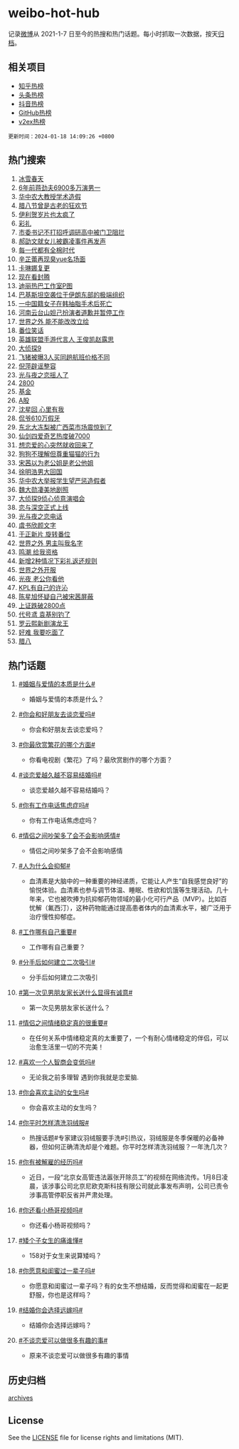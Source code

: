# weibo-hot-hub

记录[微博](https://www.weibo.com)从 2021-1-7 日至今的热搜和热门话题。每小时抓取一次数据，按天[归档](archives)。

## 相关项目

- [知乎热榜](https://github.com/lonnyzhang423/zhihu-hot-hub)
- [头条热榜](https://github.com/lonnyzhang423/toutiao-hot-hub)
- [抖音热榜](https://github.com/lonnyzhang423/douyin-hot-hub)
- [GitHub热榜](https://github.com/lonnyzhang423/github-hot-hub)
- [v2ex热榜](https://github.com/lonnyzhang423/v2ex-hot-hub)


`更新时间：2024-01-18 14:09:26 +0800`

## 热门搜索

1. [冰雪春天](https://m.weibo.cn/search?containerid=100103type%3D1%26t%3D10%26q%3D%23%E5%86%B0%E9%9B%AA%E6%98%A5%E5%A4%A9%23&stream_entry_id=51&isnewpage=1&extparam=seat%3D1%26stream_entry_id%3D51%26filter_type%3Drealtimehot%26cate%3D10103%26pos%3D0%26q%3D%2523%25E5%2586%25B0%25E9%259B%25AA%25E6%2598%25A5%25E5%25A4%25A9%2523%26dgr%3D0%26c_type%3D51%26display_time%3D1705558165%26pre_seqid%3D1705558165378026738123)
1. [6年前蒋劲夫6900多万演男一](https://m.weibo.cn/search?containerid=100103type%3D1%26t%3D10%26q%3D%236%E5%B9%B4%E5%89%8D%E8%92%8B%E5%8A%B2%E5%A4%AB6900%E5%A4%9A%E4%B8%87%E6%BC%94%E7%94%B7%E4%B8%80%23&stream_entry_id=31&isnewpage=1&extparam=seat%3D1%26stream_entry_id%3D31%26cate%3D5001%26pos%3D0%26filter_type%3Drealtimehot%26band_rank%3D1%26lcate%3D5001%26flag%3D1%26realpos%3D1%26q%3D%25236%25E5%25B9%25B4%25E5%2589%258D%25E8%2592%258B%25E5%258A%25B2%25E5%25A4%25AB6900%25E5%25A4%259A%25E4%25B8%2587%25E6%25BC%2594%25E7%2594%25B7%25E4%25B8%2580%2523%26c_type%3D31%26dgr%3D0%26display_time%3D1705558165%26pre_seqid%3D1705558165378026738123)
1. [华中农大教授学术造假](https://m.weibo.cn/search?containerid=100103type%3D1%26t%3D10%26q%3D%23%E5%8D%8E%E4%B8%AD%E5%86%9C%E5%A4%A7%E6%95%99%E6%8E%88%E5%AD%A6%E6%9C%AF%E9%80%A0%E5%81%87%23&stream_entry_id=31&isnewpage=1&extparam=seat%3D1%26stream_entry_id%3D31%26cate%3D5001%26pos%3D1%26filter_type%3Drealtimehot%26band_rank%3D2%26lcate%3D5001%26flag%3D16%26realpos%3D2%26q%3D%2523%25E5%258D%258E%25E4%25B8%25AD%25E5%2586%259C%25E5%25A4%25A7%25E6%2595%2599%25E6%258E%2588%25E5%25AD%25A6%25E6%259C%25AF%25E9%2580%25A0%25E5%2581%2587%2523%26c_type%3D31%26dgr%3D0%26display_time%3D1705558165%26pre_seqid%3D1705558165378026738123)
1. [腊八节曾是古老的狂欢节](https://m.weibo.cn/search?containerid=100103type%3D1%26t%3D10%26q%3D%23%E8%85%8A%E5%85%AB%E8%8A%82%E6%9B%BE%E6%98%AF%E5%8F%A4%E8%80%81%E7%9A%84%E7%8B%82%E6%AC%A2%E8%8A%82%23&stream_entry_id=31&isnewpage=1&extparam=seat%3D1%26stream_entry_id%3D31%26cate%3D5001%26pos%3D2%26filter_type%3Drealtimehot%26band_rank%3D3%26lcate%3D5001%26flag%3D1%26realpos%3D3%26q%3D%2523%25E8%2585%258A%25E5%2585%25AB%25E8%258A%2582%25E6%259B%25BE%25E6%2598%25AF%25E5%258F%25A4%25E8%2580%2581%25E7%259A%2584%25E7%258B%2582%25E6%25AC%25A2%25E8%258A%2582%2523%26c_type%3D31%26dgr%3D0%26display_time%3D1705558165%26pre_seqid%3D1705558165378026738123)
1. [伊利贺岁片也太疯了](https://m.weibo.cn/search?containerid=100103type%3D1%26t%3D10%26q%3D%23%E4%BC%8A%E5%88%A9%E8%B4%BA%E5%B2%81%E7%89%87%E4%B9%9F%E5%A4%AA%E7%96%AF%E4%BA%86%23&stream_entry_id=31&isnewpage=1&extparam=seat%3D1%26stream_entry_id%3D31%26cate%3D5001%26is_ad_pos%3D1%26band_rank%3D4%26lcate%3D5001%26topic_ad%3D1%26adid%3D219285%26pos%3D3%26q%3D%2523%25E4%25BC%258A%25E5%2588%25A9%25E8%25B4%25BA%25E5%25B2%2581%25E7%2589%2587%25E4%25B9%259F%25E5%25A4%25AA%25E7%2596%25AF%25E4%25BA%2586%2523%26filter_type%3Drealtimehot%26dgr%3D0%26c_type%3D31%26display_time%3D1705558165%26pre_seqid%3D1705558165378026738123)
1. [彩礼](https://m.weibo.cn/search?containerid=100103type%3D1%26t%3D10%26q%3D%E5%BD%A9%E7%A4%BC&stream_entry_id=31&isnewpage=1&extparam=seat%3D1%26stream_entry_id%3D31%26cate%3D5001%26pos%3D4%26filter_type%3Drealtimehot%26band_rank%3D4%26lcate%3D5001%26flag%3D1%26realpos%3D4%26q%3D%25E5%25BD%25A9%25E7%25A4%25BC%26c_type%3D31%26dgr%3D0%26display_time%3D1705558165%26pre_seqid%3D1705558165378026738123)
1. [市委书记不打招呼调研高中被门卫阻拦](https://m.weibo.cn/search?containerid=100103type%3D1%26t%3D10%26q%3D%23%E5%B8%82%E5%A7%94%E4%B9%A6%E8%AE%B0%E4%B8%8D%E6%89%93%E6%8B%9B%E5%91%BC%E8%B0%83%E7%A0%94%E9%AB%98%E4%B8%AD%E8%A2%AB%E9%97%A8%E5%8D%AB%E9%98%BB%E6%8B%A6%23&stream_entry_id=31&isnewpage=1&extparam=seat%3D1%26stream_entry_id%3D31%26cate%3D5001%26pos%3D5%26filter_type%3Drealtimehot%26band_rank%3D5%26lcate%3D5001%26flag%3D2%26realpos%3D5%26q%3D%2523%25E5%25B8%2582%25E5%25A7%2594%25E4%25B9%25A6%25E8%25AE%25B0%25E4%25B8%258D%25E6%2589%2593%25E6%258B%259B%25E5%2591%25BC%25E8%25B0%2583%25E7%25A0%2594%25E9%25AB%2598%25E4%25B8%25AD%25E8%25A2%25AB%25E9%2597%25A8%25E5%258D%25AB%25E9%2598%25BB%25E6%258B%25A6%2523%26c_type%3D31%26dgr%3D0%26display_time%3D1705558165%26pre_seqid%3D1705558165378026738123)
1. [郝劭文就女儿被霸凌事件再发声](https://m.weibo.cn/search?containerid=100103type%3D1%26t%3D10%26q%3D%23%E9%83%9D%E5%8A%AD%E6%96%87%E5%B0%B1%E5%A5%B3%E5%84%BF%E8%A2%AB%E9%9C%B8%E5%87%8C%E4%BA%8B%E4%BB%B6%E5%86%8D%E5%8F%91%E5%A3%B0%23&stream_entry_id=31&isnewpage=1&extparam=seat%3D1%26stream_entry_id%3D31%26cate%3D5001%26pos%3D6%26filter_type%3Drealtimehot%26band_rank%3D6%26lcate%3D5001%26flag%3D1%26realpos%3D6%26q%3D%2523%25E9%2583%259D%25E5%258A%25AD%25E6%2596%2587%25E5%25B0%25B1%25E5%25A5%25B3%25E5%2584%25BF%25E8%25A2%25AB%25E9%259C%25B8%25E5%2587%258C%25E4%25BA%258B%25E4%25BB%25B6%25E5%2586%258D%25E5%258F%2591%25E5%25A3%25B0%2523%26c_type%3D31%26dgr%3D0%26display_time%3D1705558165%26pre_seqid%3D1705558165378026738123)
1. [每一代都有全棉时代](https://m.weibo.cn/search?containerid=100103type%3D1%26t%3D10%26q%3D%23%E6%AF%8F%E4%B8%80%E4%BB%A3%E9%83%BD%E6%9C%89%E5%85%A8%E6%A3%89%E6%97%B6%E4%BB%A3%23&stream_entry_id=31&isnewpage=1&extparam=seat%3D1%26stream_entry_id%3D31%26cate%3D5001%26is_ad_pos%3D1%26band_rank%3D7%26lcate%3D5001%26topic_ad%3D1%26adid%3D219205%26pos%3D7%26q%3D%2523%25E6%25AF%258F%25E4%25B8%2580%25E4%25BB%25A3%25E9%2583%25BD%25E6%259C%2589%25E5%2585%25A8%25E6%25A3%2589%25E6%2597%25B6%25E4%25BB%25A3%2523%26filter_type%3Drealtimehot%26dgr%3D0%26c_type%3D31%26display_time%3D1705558165%26pre_seqid%3D1705558165378026738123)
1. [辛芷蕾再现臭yue名场面](https://m.weibo.cn/search?containerid=100103type%3D1%26t%3D10%26q%3D%E8%BE%9B%E8%8A%B7%E8%95%BE%E5%86%8D%E7%8E%B0%E8%87%ADyue%E5%90%8D%E5%9C%BA%E9%9D%A2&stream_entry_id=31&isnewpage=1&extparam=seat%3D1%26stream_entry_id%3D31%26cate%3D5001%26pos%3D8%26filter_type%3Drealtimehot%26band_rank%3D7%26lcate%3D5001%26flag%3D2%26realpos%3D7%26q%3D%25E8%25BE%259B%25E8%258A%25B7%25E8%2595%25BE%25E5%2586%258D%25E7%258E%25B0%25E8%2587%25ADyue%25E5%2590%258D%25E5%259C%25BA%25E9%259D%25A2%26c_type%3D31%26dgr%3D0%26display_time%3D1705558165%26pre_seqid%3D1705558165378026738123)
1. [卡琳娜复更](https://m.weibo.cn/search?containerid=100103type%3D1%26t%3D10%26q%3D%E5%8D%A1%E7%90%B3%E5%A8%9C%E5%A4%8D%E6%9B%B4&stream_entry_id=31&isnewpage=1&extparam=seat%3D1%26stream_entry_id%3D31%26cate%3D5001%26pos%3D9%26filter_type%3Drealtimehot%26band_rank%3D8%26lcate%3D5001%26flag%3D1%26realpos%3D8%26q%3D%25E5%258D%25A1%25E7%2590%25B3%25E5%25A8%259C%25E5%25A4%258D%25E6%259B%25B4%26c_type%3D31%26dgr%3D0%26display_time%3D1705558165%26pre_seqid%3D1705558165378026738123)
1. [现在看封腾](https://m.weibo.cn/search?containerid=100103type%3D1%26t%3D10%26q%3D%E7%8E%B0%E5%9C%A8%E7%9C%8B%E5%B0%81%E8%85%BE&stream_entry_id=31&isnewpage=1&extparam=seat%3D1%26stream_entry_id%3D31%26cate%3D5001%26pos%3D10%26filter_type%3Drealtimehot%26band_rank%3D9%26lcate%3D5001%26flag%3D2%26realpos%3D9%26q%3D%25E7%258E%25B0%25E5%259C%25A8%25E7%259C%258B%25E5%25B0%2581%25E8%2585%25BE%26c_type%3D31%26dgr%3D0%26display_time%3D1705558165%26pre_seqid%3D1705558165378026738123)
1. [迪丽热巴工作室P图](https://m.weibo.cn/search?containerid=100103type%3D1%26t%3D10%26q%3D%E8%BF%AA%E4%B8%BD%E7%83%AD%E5%B7%B4%E5%B7%A5%E4%BD%9C%E5%AE%A4P%E5%9B%BE&stream_entry_id=31&isnewpage=1&extparam=seat%3D1%26stream_entry_id%3D31%26cate%3D5001%26pos%3D11%26filter_type%3Drealtimehot%26band_rank%3D10%26lcate%3D5001%26flag%3D1%26realpos%3D10%26q%3D%25E8%25BF%25AA%25E4%25B8%25BD%25E7%2583%25AD%25E5%25B7%25B4%25E5%25B7%25A5%25E4%25BD%259C%25E5%25AE%25A4P%25E5%259B%25BE%26c_type%3D31%26dgr%3D0%26display_time%3D1705558165%26pre_seqid%3D1705558165378026738123)
1. [巴基斯坦空袭位于伊朗东部的极端组织](https://m.weibo.cn/search?containerid=100103type%3D1%26t%3D10%26q%3D%23%E5%B7%B4%E5%9F%BA%E6%96%AF%E5%9D%A6%E7%A9%BA%E8%A2%AD%E4%BD%8D%E4%BA%8E%E4%BC%8A%E6%9C%97%E4%B8%9C%E9%83%A8%E7%9A%84%E6%9E%81%E7%AB%AF%E7%BB%84%E7%BB%87%23&stream_entry_id=31&isnewpage=1&extparam=seat%3D1%26stream_entry_id%3D31%26cate%3D5001%26pos%3D12%26filter_type%3Drealtimehot%26band_rank%3D11%26lcate%3D5001%26flag%3D1%26realpos%3D11%26q%3D%2523%25E5%25B7%25B4%25E5%259F%25BA%25E6%2596%25AF%25E5%259D%25A6%25E7%25A9%25BA%25E8%25A2%25AD%25E4%25BD%258D%25E4%25BA%258E%25E4%25BC%258A%25E6%259C%2597%25E4%25B8%259C%25E9%2583%25A8%25E7%259A%2584%25E6%259E%2581%25E7%25AB%25AF%25E7%25BB%2584%25E7%25BB%2587%2523%26c_type%3D31%26dgr%3D0%26display_time%3D1705558165%26pre_seqid%3D1705558165378026738123)
1. [一中国籍女子在韩抽脂手术后死亡](https://m.weibo.cn/search?containerid=100103type%3D1%26t%3D10%26q%3D%23%E4%B8%80%E4%B8%AD%E5%9B%BD%E7%B1%8D%E5%A5%B3%E5%AD%90%E5%9C%A8%E9%9F%A9%E6%8A%BD%E8%84%82%E6%89%8B%E6%9C%AF%E5%90%8E%E6%AD%BB%E4%BA%A1%23&stream_entry_id=31&isnewpage=1&extparam=seat%3D1%26stream_entry_id%3D31%26cate%3D5001%26pos%3D13%26filter_type%3Drealtimehot%26band_rank%3D12%26lcate%3D5001%26flag%3D1%26realpos%3D12%26q%3D%2523%25E4%25B8%2580%25E4%25B8%25AD%25E5%259B%25BD%25E7%25B1%258D%25E5%25A5%25B3%25E5%25AD%2590%25E5%259C%25A8%25E9%259F%25A9%25E6%258A%25BD%25E8%2584%2582%25E6%2589%258B%25E6%259C%25AF%25E5%2590%258E%25E6%25AD%25BB%25E4%25BA%25A1%2523%26c_type%3D31%26dgr%3D0%26display_time%3D1705558165%26pre_seqid%3D1705558165378026738123)
1. [河南云台山妲己扮演者道歉并暂停工作](https://m.weibo.cn/search?containerid=100103type%3D1%26t%3D10%26q%3D%23%E6%B2%B3%E5%8D%97%E4%BA%91%E5%8F%B0%E5%B1%B1%E5%A6%B2%E5%B7%B1%E6%89%AE%E6%BC%94%E8%80%85%E9%81%93%E6%AD%89%E5%B9%B6%E6%9A%82%E5%81%9C%E5%B7%A5%E4%BD%9C%23&stream_entry_id=31&isnewpage=1&extparam=seat%3D1%26stream_entry_id%3D31%26cate%3D5001%26pos%3D14%26filter_type%3Drealtimehot%26band_rank%3D13%26lcate%3D5001%26flag%3D0%26realpos%3D13%26q%3D%2523%25E6%25B2%25B3%25E5%258D%2597%25E4%25BA%2591%25E5%258F%25B0%25E5%25B1%25B1%25E5%25A6%25B2%25E5%25B7%25B1%25E6%2589%25AE%25E6%25BC%2594%25E8%2580%2585%25E9%2581%2593%25E6%25AD%2589%25E5%25B9%25B6%25E6%259A%2582%25E5%2581%259C%25E5%25B7%25A5%25E4%25BD%259C%2523%26c_type%3D31%26dgr%3D0%26display_time%3D1705558165%26pre_seqid%3D1705558165378026738123)
1. [世界之外 能不能改改立绘](https://m.weibo.cn/search?containerid=100103type%3D1%26t%3D10%26q%3D%E4%B8%96%E7%95%8C%E4%B9%8B%E5%A4%96+%E8%83%BD%E4%B8%8D%E8%83%BD%E6%94%B9%E6%94%B9%E7%AB%8B%E7%BB%98&stream_entry_id=31&isnewpage=1&extparam=seat%3D1%26stream_entry_id%3D31%26cate%3D5001%26pos%3D15%26filter_type%3Drealtimehot%26band_rank%3D14%26lcate%3D5001%26flag%3D1%26realpos%3D14%26q%3D%25E4%25B8%2596%25E7%2595%258C%25E4%25B9%258B%25E5%25A4%2596%2520%25E8%2583%25BD%25E4%25B8%258D%25E8%2583%25BD%25E6%2594%25B9%25E6%2594%25B9%25E7%25AB%258B%25E7%25BB%2598%26c_type%3D31%26dgr%3D0%26display_time%3D1705558165%26pre_seqid%3D1705558165378026738123)
1. [番位笑话](https://m.weibo.cn/search?containerid=100103type%3D1%26t%3D10%26q%3D%E7%95%AA%E4%BD%8D%E7%AC%91%E8%AF%9D&stream_entry_id=31&isnewpage=1&extparam=seat%3D1%26stream_entry_id%3D31%26cate%3D5001%26pos%3D16%26filter_type%3Drealtimehot%26band_rank%3D15%26lcate%3D5001%26flag%3D0%26realpos%3D15%26q%3D%25E7%2595%25AA%25E4%25BD%258D%25E7%25AC%2591%25E8%25AF%259D%26c_type%3D31%26dgr%3D0%26display_time%3D1705558165%26pre_seqid%3D1705558165378026738123)
1. [英雄联盟手游代言人 王俊凯赵露思](https://m.weibo.cn/search?containerid=100103type%3D1%26t%3D10%26q%3D%E8%8B%B1%E9%9B%84%E8%81%94%E7%9B%9F%E6%89%8B%E6%B8%B8%E4%BB%A3%E8%A8%80%E4%BA%BA+%E7%8E%8B%E4%BF%8A%E5%87%AF%E8%B5%B5%E9%9C%B2%E6%80%9D&stream_entry_id=31&isnewpage=1&extparam=seat%3D1%26stream_entry_id%3D31%26cate%3D5001%26pos%3D17%26filter_type%3Drealtimehot%26band_rank%3D16%26lcate%3D5001%26flag%3D0%26realpos%3D16%26q%3D%25E8%258B%25B1%25E9%259B%2584%25E8%2581%2594%25E7%259B%259F%25E6%2589%258B%25E6%25B8%25B8%25E4%25BB%25A3%25E8%25A8%2580%25E4%25BA%25BA%2520%25E7%258E%258B%25E4%25BF%258A%25E5%2587%25AF%25E8%25B5%25B5%25E9%259C%25B2%25E6%2580%259D%26c_type%3D31%26dgr%3D0%26display_time%3D1705558165%26pre_seqid%3D1705558165378026738123)
1. [大侦探9](https://m.weibo.cn/search?containerid=100103type%3D1%26t%3D10%26q%3D%E5%A4%A7%E4%BE%A6%E6%8E%A29&stream_entry_id=31&isnewpage=1&extparam=seat%3D1%26stream_entry_id%3D31%26cate%3D5001%26pos%3D18%26filter_type%3Drealtimehot%26band_rank%3D17%26lcate%3D5001%26flag%3D1%26realpos%3D17%26q%3D%25E5%25A4%25A7%25E4%25BE%25A6%25E6%258E%25A29%26c_type%3D31%26dgr%3D0%26display_time%3D1705558165%26pre_seqid%3D1705558165378026738123)
1. [飞猪被曝3人买同趟航班价格不同](https://m.weibo.cn/search?containerid=100103type%3D1%26t%3D10%26q%3D%23%E9%A3%9E%E7%8C%AA%E8%A2%AB%E6%9B%9D3%E4%BA%BA%E4%B9%B0%E5%90%8C%E8%B6%9F%E8%88%AA%E7%8F%AD%E4%BB%B7%E6%A0%BC%E4%B8%8D%E5%90%8C%23&stream_entry_id=31&isnewpage=1&extparam=seat%3D1%26stream_entry_id%3D31%26cate%3D5001%26pos%3D19%26filter_type%3Drealtimehot%26band_rank%3D18%26lcate%3D5001%26flag%3D2%26realpos%3D18%26q%3D%2523%25E9%25A3%259E%25E7%258C%25AA%25E8%25A2%25AB%25E6%259B%259D3%25E4%25BA%25BA%25E4%25B9%25B0%25E5%2590%258C%25E8%25B6%259F%25E8%2588%25AA%25E7%258F%25AD%25E4%25BB%25B7%25E6%25A0%25BC%25E4%25B8%258D%25E5%2590%258C%2523%26c_type%3D31%26dgr%3D0%26display_time%3D1705558165%26pre_seqid%3D1705558165378026738123)
1. [倪萍辟谣整容](https://m.weibo.cn/search?containerid=100103type%3D1%26t%3D10%26q%3D%23%E5%80%AA%E8%90%8D%E8%BE%9F%E8%B0%A3%E6%95%B4%E5%AE%B9%23&stream_entry_id=31&isnewpage=1&extparam=seat%3D1%26stream_entry_id%3D31%26cate%3D5001%26pos%3D20%26filter_type%3Drealtimehot%26band_rank%3D19%26lcate%3D5001%26flag%3D1%26realpos%3D19%26q%3D%2523%25E5%2580%25AA%25E8%2590%258D%25E8%25BE%259F%25E8%25B0%25A3%25E6%2595%25B4%25E5%25AE%25B9%2523%26c_type%3D31%26dgr%3D0%26display_time%3D1705558165%26pre_seqid%3D1705558165378026738123)
1. [光与夜之恋摇人了](https://m.weibo.cn/search?containerid=100103type%3D1%26t%3D10%26q%3D%E5%85%89%E4%B8%8E%E5%A4%9C%E4%B9%8B%E6%81%8B%E6%91%87%E4%BA%BA%E4%BA%86&stream_entry_id=31&isnewpage=1&extparam=seat%3D1%26stream_entry_id%3D31%26cate%3D5001%26pos%3D21%26filter_type%3Drealtimehot%26band_rank%3D20%26lcate%3D5001%26flag%3D1%26realpos%3D20%26q%3D%25E5%2585%2589%25E4%25B8%258E%25E5%25A4%259C%25E4%25B9%258B%25E6%2581%258B%25E6%2591%2587%25E4%25BA%25BA%25E4%25BA%2586%26c_type%3D31%26dgr%3D0%26display_time%3D1705558165%26pre_seqid%3D1705558165378026738123)
1. [2800](https://m.weibo.cn/search?containerid=100103type%3D1%26t%3D10%26q%3D2800&stream_entry_id=31&isnewpage=1&extparam=seat%3D1%26stream_entry_id%3D31%26cate%3D5001%26pos%3D22%26filter_type%3Drealtimehot%26band_rank%3D21%26lcate%3D5001%26flag%3D2%26realpos%3D21%26q%3D2800%26c_type%3D31%26dgr%3D0%26display_time%3D1705558165%26pre_seqid%3D1705558165378026738123)
1. [基金](https://m.weibo.cn/search?containerid=100103type%3D1%26t%3D10%26q%3D%E5%9F%BA%E9%87%91&stream_entry_id=31&isnewpage=1&extparam=seat%3D1%26stream_entry_id%3D31%26cate%3D5001%26pos%3D23%26filter_type%3Drealtimehot%26band_rank%3D22%26lcate%3D5001%26flag%3D0%26realpos%3D22%26q%3D%25E5%259F%25BA%25E9%2587%2591%26c_type%3D31%26dgr%3D0%26display_time%3D1705558165%26pre_seqid%3D1705558165378026738123)
1. [A股](https://m.weibo.cn/search?containerid=100103type%3D1%26t%3D10%26q%3DA%E8%82%A1&stream_entry_id=31&isnewpage=1&extparam=seat%3D1%26stream_entry_id%3D31%26cate%3D5001%26pos%3D24%26filter_type%3Drealtimehot%26band_rank%3D23%26lcate%3D5001%26flag%3D0%26realpos%3D23%26q%3DA%25E8%2582%25A1%26c_type%3D31%26dgr%3D0%26display_time%3D1705558165%26pre_seqid%3D1705558165378026738123)
1. [沈星回 心里有我](https://m.weibo.cn/search?containerid=100103type%3D1%26t%3D10%26q%3D%E6%B2%88%E6%98%9F%E5%9B%9E+%E5%BF%83%E9%87%8C%E6%9C%89%E6%88%91&stream_entry_id=31&isnewpage=1&extparam=seat%3D1%26stream_entry_id%3D31%26cate%3D5001%26pos%3D25%26filter_type%3Drealtimehot%26band_rank%3D24%26lcate%3D5001%26flag%3D1%26realpos%3D24%26q%3D%25E6%25B2%2588%25E6%2598%259F%25E5%259B%259E%2520%25E5%25BF%2583%25E9%2587%258C%25E6%259C%2589%25E6%2588%2591%26c_type%3D31%26dgr%3D0%26display_time%3D1705558165%26pre_seqid%3D1705558165378026738123)
1. [侃爷610万假牙](https://m.weibo.cn/search?containerid=100103type%3D1%26t%3D10%26q%3D%E4%BE%83%E7%88%B7610%E4%B8%87%E5%81%87%E7%89%99&stream_entry_id=31&isnewpage=1&extparam=seat%3D1%26stream_entry_id%3D31%26cate%3D5001%26pos%3D26%26filter_type%3Drealtimehot%26band_rank%3D25%26lcate%3D5001%26flag%3D1%26realpos%3D25%26q%3D%25E4%25BE%2583%25E7%2588%25B7610%25E4%25B8%2587%25E5%2581%2587%25E7%2589%2599%26c_type%3D31%26dgr%3D0%26display_time%3D1705558165%26pre_seqid%3D1705558165378026738123)
1. [东北大冻梨被广西菜市场震惊到了](https://m.weibo.cn/search?containerid=100103type%3D1%26t%3D10%26q%3D%23%E4%B8%9C%E5%8C%97%E5%A4%A7%E5%86%BB%E6%A2%A8%E8%A2%AB%E5%B9%BF%E8%A5%BF%E8%8F%9C%E5%B8%82%E5%9C%BA%E9%9C%87%E6%83%8A%E5%88%B0%E4%BA%86%23&stream_entry_id=31&isnewpage=1&extparam=seat%3D1%26stream_entry_id%3D31%26cate%3D5001%26pos%3D27%26filter_type%3Drealtimehot%26band_rank%3D26%26lcate%3D5001%26flag%3D1%26realpos%3D26%26q%3D%2523%25E4%25B8%259C%25E5%258C%2597%25E5%25A4%25A7%25E5%2586%25BB%25E6%25A2%25A8%25E8%25A2%25AB%25E5%25B9%25BF%25E8%25A5%25BF%25E8%258F%259C%25E5%25B8%2582%25E5%259C%25BA%25E9%259C%2587%25E6%2583%258A%25E5%2588%25B0%25E4%25BA%2586%2523%26c_type%3D31%26dgr%3D0%26display_time%3D1705558165%26pre_seqid%3D1705558165378026738123)
1. [仙剑四爱奇艺热度破7000](https://m.weibo.cn/search?containerid=100103type%3D1%26t%3D10%26q%3D%E4%BB%99%E5%89%91%E5%9B%9B%E7%88%B1%E5%A5%87%E8%89%BA%E7%83%AD%E5%BA%A6%E7%A0%B47000&stream_entry_id=31&isnewpage=1&extparam=seat%3D1%26stream_entry_id%3D31%26cate%3D5001%26pos%3D28%26filter_type%3Drealtimehot%26band_rank%3D27%26lcate%3D5001%26flag%3D1%26realpos%3D27%26q%3D%25E4%25BB%2599%25E5%2589%2591%25E5%259B%259B%25E7%2588%25B1%25E5%25A5%2587%25E8%2589%25BA%25E7%2583%25AD%25E5%25BA%25A6%25E7%25A0%25B47000%26c_type%3D31%26dgr%3D0%26display_time%3D1705558165%26pre_seqid%3D1705558165378026738123)
1. [想恋爱的心突然就收回来了](https://m.weibo.cn/search?containerid=100103type%3D1%26t%3D10%26q%3D%E6%83%B3%E6%81%8B%E7%88%B1%E7%9A%84%E5%BF%83%E7%AA%81%E7%84%B6%E5%B0%B1%E6%94%B6%E5%9B%9E%E6%9D%A5%E4%BA%86&stream_entry_id=31&isnewpage=1&extparam=seat%3D1%26stream_entry_id%3D31%26cate%3D5001%26pos%3D29%26filter_type%3Drealtimehot%26band_rank%3D28%26lcate%3D5001%26flag%3D0%26realpos%3D28%26q%3D%25E6%2583%25B3%25E6%2581%258B%25E7%2588%25B1%25E7%259A%2584%25E5%25BF%2583%25E7%25AA%2581%25E7%2584%25B6%25E5%25B0%25B1%25E6%2594%25B6%25E5%259B%259E%25E6%259D%25A5%25E4%25BA%2586%26c_type%3D31%26dgr%3D0%26display_time%3D1705558165%26pre_seqid%3D1705558165378026738123)
1. [狗狗不理解但尊重猫猫的行为](https://m.weibo.cn/search?containerid=100103type%3D1%26t%3D10%26q%3D%E7%8B%97%E7%8B%97%E4%B8%8D%E7%90%86%E8%A7%A3%E4%BD%86%E5%B0%8A%E9%87%8D%E7%8C%AB%E7%8C%AB%E7%9A%84%E8%A1%8C%E4%B8%BA&stream_entry_id=31&isnewpage=1&extparam=seat%3D1%26stream_entry_id%3D31%26cate%3D5001%26pos%3D30%26filter_type%3Drealtimehot%26band_rank%3D29%26lcate%3D5001%26flag%3D0%26realpos%3D29%26q%3D%25E7%258B%2597%25E7%258B%2597%25E4%25B8%258D%25E7%2590%2586%25E8%25A7%25A3%25E4%25BD%2586%25E5%25B0%258A%25E9%2587%258D%25E7%258C%25AB%25E7%258C%25AB%25E7%259A%2584%25E8%25A1%258C%25E4%25B8%25BA%26c_type%3D31%26dgr%3D0%26display_time%3D1705558165%26pre_seqid%3D1705558165378026738123)
1. [宋茜以为老公姐是老公他姐](https://m.weibo.cn/search?containerid=100103type%3D1%26t%3D10%26q%3D%23%E5%AE%8B%E8%8C%9C%E4%BB%A5%E4%B8%BA%E8%80%81%E5%85%AC%E5%A7%90%E6%98%AF%E8%80%81%E5%85%AC%E4%BB%96%E5%A7%90%23&stream_entry_id=31&isnewpage=1&extparam=seat%3D1%26stream_entry_id%3D31%26cate%3D5001%26pos%3D31%26filter_type%3Drealtimehot%26band_rank%3D30%26lcate%3D5001%26flag%3D0%26realpos%3D30%26q%3D%2523%25E5%25AE%258B%25E8%258C%259C%25E4%25BB%25A5%25E4%25B8%25BA%25E8%2580%2581%25E5%2585%25AC%25E5%25A7%2590%25E6%2598%25AF%25E8%2580%2581%25E5%2585%25AC%25E4%25BB%2596%25E5%25A7%2590%2523%26c_type%3D31%26dgr%3D0%26display_time%3D1705558165%26pre_seqid%3D1705558165378026738123)
1. [徐明浩男大回国](https://m.weibo.cn/search?containerid=100103type%3D1%26t%3D10%26q%3D%23%E5%BE%90%E6%98%8E%E6%B5%A9%E7%94%B7%E5%A4%A7%E5%9B%9E%E5%9B%BD%23&stream_entry_id=31&isnewpage=1&extparam=seat%3D1%26stream_entry_id%3D31%26cate%3D5001%26pos%3D32%26filter_type%3Drealtimehot%26band_rank%3D31%26lcate%3D5001%26flag%3D1%26realpos%3D31%26q%3D%2523%25E5%25BE%2590%25E6%2598%258E%25E6%25B5%25A9%25E7%2594%25B7%25E5%25A4%25A7%25E5%259B%259E%25E5%259B%25BD%2523%26c_type%3D31%26dgr%3D0%26display_time%3D1705558165%26pre_seqid%3D1705558165378026738123)
1. [华中农大举报学生望严惩造假者](https://m.weibo.cn/search?containerid=100103type%3D1%26t%3D10%26q%3D%23%E5%8D%8E%E4%B8%AD%E5%86%9C%E5%A4%A7%E4%B8%BE%E6%8A%A5%E5%AD%A6%E7%94%9F%E6%9C%9B%E4%B8%A5%E6%83%A9%E9%80%A0%E5%81%87%E8%80%85%23&stream_entry_id=31&isnewpage=1&extparam=seat%3D1%26stream_entry_id%3D31%26cate%3D5001%26pos%3D33%26filter_type%3Drealtimehot%26band_rank%3D32%26lcate%3D5001%26flag%3D1%26realpos%3D32%26q%3D%2523%25E5%258D%258E%25E4%25B8%25AD%25E5%2586%259C%25E5%25A4%25A7%25E4%25B8%25BE%25E6%258A%25A5%25E5%25AD%25A6%25E7%2594%259F%25E6%259C%259B%25E4%25B8%25A5%25E6%2583%25A9%25E9%2580%25A0%25E5%2581%2587%25E8%2580%2585%2523%26c_type%3D31%26dgr%3D0%26display_time%3D1705558165%26pre_seqid%3D1705558165378026738123)
1. [魏大勋凄美地剧照](https://m.weibo.cn/search?containerid=100103type%3D1%26t%3D10%26q%3D%23%E9%AD%8F%E5%A4%A7%E5%8B%8B%E5%87%84%E7%BE%8E%E5%9C%B0%E5%89%A7%E7%85%A7%23&stream_entry_id=31&isnewpage=1&extparam=seat%3D1%26stream_entry_id%3D31%26cate%3D5001%26pos%3D34%26filter_type%3Drealtimehot%26band_rank%3D33%26lcate%3D5001%26flag%3D1%26realpos%3D33%26q%3D%2523%25E9%25AD%258F%25E5%25A4%25A7%25E5%258B%258B%25E5%2587%2584%25E7%25BE%258E%25E5%259C%25B0%25E5%2589%25A7%25E7%2585%25A7%2523%26c_type%3D31%26dgr%3D0%26display_time%3D1705558165%26pre_seqid%3D1705558165378026738123)
1. [大侦探9侦心侦意演唱会](https://m.weibo.cn/search?containerid=100103type%3D1%26t%3D10%26q%3D%E5%A4%A7%E4%BE%A6%E6%8E%A29%E4%BE%A6%E5%BF%83%E4%BE%A6%E6%84%8F%E6%BC%94%E5%94%B1%E4%BC%9A&stream_entry_id=31&isnewpage=1&extparam=seat%3D1%26stream_entry_id%3D31%26cate%3D5001%26pos%3D35%26filter_type%3Drealtimehot%26band_rank%3D34%26lcate%3D5001%26flag%3D1%26realpos%3D34%26q%3D%25E5%25A4%25A7%25E4%25BE%25A6%25E6%258E%25A29%25E4%25BE%25A6%25E5%25BF%2583%25E4%25BE%25A6%25E6%2584%258F%25E6%25BC%2594%25E5%2594%25B1%25E4%25BC%259A%26c_type%3D31%26dgr%3D0%26display_time%3D1705558165%26pre_seqid%3D1705558165378026738123)
1. [恋与深空正式上线](https://m.weibo.cn/search?containerid=100103type%3D1%26t%3D10%26q%3D%23%E6%81%8B%E4%B8%8E%E6%B7%B1%E7%A9%BA%E6%AD%A3%E5%BC%8F%E4%B8%8A%E7%BA%BF%23&stream_entry_id=31&isnewpage=1&extparam=seat%3D1%26stream_entry_id%3D31%26cate%3D5001%26pos%3D36%26filter_type%3Drealtimehot%26band_rank%3D35%26lcate%3D5001%26flag%3D0%26realpos%3D35%26q%3D%2523%25E6%2581%258B%25E4%25B8%258E%25E6%25B7%25B1%25E7%25A9%25BA%25E6%25AD%25A3%25E5%25BC%258F%25E4%25B8%258A%25E7%25BA%25BF%2523%26c_type%3D31%26dgr%3D0%26display_time%3D1705558165%26pre_seqid%3D1705558165378026738123)
1. [光与夜之恋电话](https://m.weibo.cn/search?containerid=100103type%3D1%26t%3D10%26q%3D%E5%85%89%E4%B8%8E%E5%A4%9C%E4%B9%8B%E6%81%8B%E7%94%B5%E8%AF%9D&stream_entry_id=31&isnewpage=1&extparam=seat%3D1%26stream_entry_id%3D31%26cate%3D5001%26pos%3D37%26filter_type%3Drealtimehot%26band_rank%3D36%26lcate%3D5001%26flag%3D0%26realpos%3D36%26q%3D%25E5%2585%2589%25E4%25B8%258E%25E5%25A4%259C%25E4%25B9%258B%25E6%2581%258B%25E7%2594%25B5%25E8%25AF%259D%26c_type%3D31%26dgr%3D0%26display_time%3D1705558165%26pre_seqid%3D1705558165378026738123)
1. [虞书欣颜文字](https://m.weibo.cn/search?containerid=100103type%3D1%26t%3D10%26q%3D%23%E8%99%9E%E4%B9%A6%E6%AC%A3%E9%A2%9C%E6%96%87%E5%AD%97%23&stream_entry_id=31&isnewpage=1&extparam=seat%3D1%26stream_entry_id%3D31%26cate%3D5001%26pos%3D38%26filter_type%3Drealtimehot%26band_rank%3D37%26lcate%3D5001%26flag%3D1%26realpos%3D37%26q%3D%2523%25E8%2599%259E%25E4%25B9%25A6%25E6%25AC%25A3%25E9%25A2%259C%25E6%2596%2587%25E5%25AD%2597%2523%26c_type%3D31%26dgr%3D0%26display_time%3D1705558165%26pre_seqid%3D1705558165378026738123)
1. [于正新片 旋转番位](https://m.weibo.cn/search?containerid=100103type%3D1%26t%3D10%26q%3D%E4%BA%8E%E6%AD%A3%E6%96%B0%E7%89%87+%E6%97%8B%E8%BD%AC%E7%95%AA%E4%BD%8D&stream_entry_id=31&isnewpage=1&extparam=seat%3D1%26stream_entry_id%3D31%26cate%3D5001%26pos%3D39%26filter_type%3Drealtimehot%26band_rank%3D38%26lcate%3D5001%26flag%3D0%26realpos%3D38%26q%3D%25E4%25BA%258E%25E6%25AD%25A3%25E6%2596%25B0%25E7%2589%2587%2520%25E6%2597%258B%25E8%25BD%25AC%25E7%2595%25AA%25E4%25BD%258D%26c_type%3D31%26dgr%3D0%26display_time%3D1705558165%26pre_seqid%3D1705558165378026738123)
1. [世界之外 男主叫我名字](https://m.weibo.cn/search?containerid=100103type%3D1%26t%3D10%26q%3D%E4%B8%96%E7%95%8C%E4%B9%8B%E5%A4%96+%E7%94%B7%E4%B8%BB%E5%8F%AB%E6%88%91%E5%90%8D%E5%AD%97&stream_entry_id=31&isnewpage=1&extparam=seat%3D1%26stream_entry_id%3D31%26cate%3D5001%26pos%3D40%26filter_type%3Drealtimehot%26band_rank%3D39%26lcate%3D5001%26flag%3D0%26realpos%3D39%26q%3D%25E4%25B8%2596%25E7%2595%258C%25E4%25B9%258B%25E5%25A4%2596%2520%25E7%2594%25B7%25E4%25B8%25BB%25E5%258F%25AB%25E6%2588%2591%25E5%2590%258D%25E5%25AD%2597%26c_type%3D31%26dgr%3D0%26display_time%3D1705558165%26pre_seqid%3D1705558165378026738123)
1. [鸣潮 给我资格](https://m.weibo.cn/search?containerid=100103type%3D1%26t%3D10%26q%3D%E9%B8%A3%E6%BD%AE+%E7%BB%99%E6%88%91%E8%B5%84%E6%A0%BC&stream_entry_id=31&isnewpage=1&extparam=seat%3D1%26stream_entry_id%3D31%26cate%3D5001%26pos%3D41%26filter_type%3Drealtimehot%26band_rank%3D40%26lcate%3D5001%26flag%3D1%26realpos%3D40%26q%3D%25E9%25B8%25A3%25E6%25BD%25AE%2520%25E7%25BB%2599%25E6%2588%2591%25E8%25B5%2584%25E6%25A0%25BC%26c_type%3D31%26dgr%3D0%26display_time%3D1705558165%26pre_seqid%3D1705558165378026738123)
1. [新增2种情况下彩礼返还规则](https://m.weibo.cn/search?containerid=100103type%3D1%26t%3D10%26q%3D%23%E6%96%B0%E5%A2%9E2%E7%A7%8D%E6%83%85%E5%86%B5%E4%B8%8B%E5%BD%A9%E7%A4%BC%E8%BF%94%E8%BF%98%E8%A7%84%E5%88%99%23&stream_entry_id=31&isnewpage=1&extparam=seat%3D1%26stream_entry_id%3D31%26cate%3D5001%26pos%3D42%26filter_type%3Drealtimehot%26band_rank%3D41%26lcate%3D5001%26flag%3D1%26realpos%3D41%26q%3D%2523%25E6%2596%25B0%25E5%25A2%259E2%25E7%25A7%258D%25E6%2583%2585%25E5%2586%25B5%25E4%25B8%258B%25E5%25BD%25A9%25E7%25A4%25BC%25E8%25BF%2594%25E8%25BF%2598%25E8%25A7%2584%25E5%2588%2599%2523%26c_type%3D31%26dgr%3D0%26display_time%3D1705558165%26pre_seqid%3D1705558165378026738123)
1. [世界之外开服](https://m.weibo.cn/search?containerid=100103type%3D1%26t%3D10%26q%3D%E4%B8%96%E7%95%8C%E4%B9%8B%E5%A4%96%E5%BC%80%E6%9C%8D&stream_entry_id=31&isnewpage=1&extparam=seat%3D1%26stream_entry_id%3D31%26cate%3D5001%26pos%3D43%26filter_type%3Drealtimehot%26band_rank%3D42%26lcate%3D5001%26flag%3D0%26realpos%3D42%26q%3D%25E4%25B8%2596%25E7%2595%258C%25E4%25B9%258B%25E5%25A4%2596%25E5%25BC%2580%25E6%259C%258D%26c_type%3D31%26dgr%3D0%26display_time%3D1705558165%26pre_seqid%3D1705558165378026738123)
1. [光夜 老公你看他](https://m.weibo.cn/search?containerid=100103type%3D1%26t%3D10%26q%3D%E5%85%89%E5%A4%9C+%E8%80%81%E5%85%AC%E4%BD%A0%E7%9C%8B%E4%BB%96&stream_entry_id=31&isnewpage=1&extparam=seat%3D1%26stream_entry_id%3D31%26cate%3D5001%26pos%3D44%26filter_type%3Drealtimehot%26band_rank%3D43%26lcate%3D5001%26flag%3D1%26realpos%3D43%26q%3D%25E5%2585%2589%25E5%25A4%259C%2520%25E8%2580%2581%25E5%2585%25AC%25E4%25BD%25A0%25E7%259C%258B%25E4%25BB%2596%26c_type%3D31%26dgr%3D0%26display_time%3D1705558165%26pre_seqid%3D1705558165378026738123)
1. [KPL有自己的许沁](https://m.weibo.cn/search?containerid=100103type%3D1%26t%3D10%26q%3D%23KPL%E6%9C%89%E8%87%AA%E5%B7%B1%E7%9A%84%E8%AE%B8%E6%B2%81%23&stream_entry_id=31&isnewpage=1&extparam=seat%3D1%26stream_entry_id%3D31%26cate%3D5001%26pos%3D45%26filter_type%3Drealtimehot%26band_rank%3D44%26lcate%3D5001%26flag%3D1%26realpos%3D44%26q%3D%2523KPL%25E6%259C%2589%25E8%2587%25AA%25E5%25B7%25B1%25E7%259A%2584%25E8%25AE%25B8%25E6%25B2%2581%2523%26c_type%3D31%26dgr%3D0%26display_time%3D1705558165%26pre_seqid%3D1705558165378026738123)
1. [陈星旭怀疑自己被宋茜屏蔽](https://m.weibo.cn/search?containerid=100103type%3D1%26t%3D10%26q%3D%23%E9%99%88%E6%98%9F%E6%97%AD%E6%80%80%E7%96%91%E8%87%AA%E5%B7%B1%E8%A2%AB%E5%AE%8B%E8%8C%9C%E5%B1%8F%E8%94%BD%23&stream_entry_id=31&isnewpage=1&extparam=seat%3D1%26stream_entry_id%3D31%26cate%3D5001%26pos%3D46%26filter_type%3Drealtimehot%26band_rank%3D45%26lcate%3D5001%26flag%3D1%26realpos%3D45%26q%3D%2523%25E9%2599%2588%25E6%2598%259F%25E6%2597%25AD%25E6%2580%2580%25E7%2596%2591%25E8%2587%25AA%25E5%25B7%25B1%25E8%25A2%25AB%25E5%25AE%258B%25E8%258C%259C%25E5%25B1%258F%25E8%2594%25BD%2523%26c_type%3D31%26dgr%3D0%26display_time%3D1705558165%26pre_seqid%3D1705558165378026738123)
1. [上证跌破2800点](https://m.weibo.cn/search?containerid=100103type%3D1%26t%3D10%26q%3D%23%E4%B8%8A%E8%AF%81%E8%B7%8C%E7%A0%B42800%E7%82%B9%23&stream_entry_id=31&isnewpage=1&extparam=seat%3D1%26stream_entry_id%3D31%26cate%3D5001%26pos%3D47%26filter_type%3Drealtimehot%26band_rank%3D46%26lcate%3D5001%26flag%3D0%26realpos%3D46%26q%3D%2523%25E4%25B8%258A%25E8%25AF%2581%25E8%25B7%258C%25E7%25A0%25B42800%25E7%2582%25B9%2523%26c_type%3D31%26dgr%3D0%26display_time%3D1705558165%26pre_seqid%3D1705558165378026738123)
1. [代号鸢 袁基别钓了](https://m.weibo.cn/search?containerid=100103type%3D1%26t%3D10%26q%3D%E4%BB%A3%E5%8F%B7%E9%B8%A2+%E8%A2%81%E5%9F%BA%E5%88%AB%E9%92%93%E4%BA%86&stream_entry_id=31&isnewpage=1&extparam=seat%3D1%26stream_entry_id%3D31%26cate%3D5001%26pos%3D48%26filter_type%3Drealtimehot%26band_rank%3D47%26lcate%3D5001%26flag%3D1%26realpos%3D47%26q%3D%25E4%25BB%25A3%25E5%258F%25B7%25E9%25B8%25A2%2520%25E8%25A2%2581%25E5%259F%25BA%25E5%2588%25AB%25E9%2592%2593%25E4%25BA%2586%26c_type%3D31%26dgr%3D0%26display_time%3D1705558165%26pre_seqid%3D1705558165378026738123)
1. [罗云熙新剧演龙王](https://m.weibo.cn/search?containerid=100103type%3D1%26t%3D10%26q%3D%23%E7%BD%97%E4%BA%91%E7%86%99%E6%96%B0%E5%89%A7%E6%BC%94%E9%BE%99%E7%8E%8B%23&stream_entry_id=31&isnewpage=1&extparam=seat%3D1%26stream_entry_id%3D31%26cate%3D5001%26pos%3D49%26filter_type%3Drealtimehot%26band_rank%3D48%26lcate%3D5001%26flag%3D1%26realpos%3D48%26q%3D%2523%25E7%25BD%2597%25E4%25BA%2591%25E7%2586%2599%25E6%2596%25B0%25E5%2589%25A7%25E6%25BC%2594%25E9%25BE%2599%25E7%258E%258B%2523%26c_type%3D31%26dgr%3D0%26display_time%3D1705558165%26pre_seqid%3D1705558165378026738123)
1. [好难 我要吃面了](https://m.weibo.cn/search?containerid=100103type%3D1%26t%3D10%26q%3D%E5%A5%BD%E9%9A%BE+%E6%88%91%E8%A6%81%E5%90%83%E9%9D%A2%E4%BA%86&stream_entry_id=31&isnewpage=1&extparam=seat%3D1%26stream_entry_id%3D31%26cate%3D5001%26pos%3D50%26filter_type%3Drealtimehot%26band_rank%3D49%26lcate%3D5001%26flag%3D0%26realpos%3D49%26q%3D%25E5%25A5%25BD%25E9%259A%25BE%2520%25E6%2588%2591%25E8%25A6%2581%25E5%2590%2583%25E9%259D%25A2%25E4%25BA%2586%26c_type%3D31%26dgr%3D0%26display_time%3D1705558165%26pre_seqid%3D1705558165378026738123)
1. [腊八](https://m.weibo.cn/search?containerid=100103type%3D1%26t%3D10%26q%3D%23%E8%85%8A%E5%85%AB%23&stream_entry_id=31&isnewpage=1&extparam=seat%3D1%26stream_entry_id%3D31%26cate%3D5001%26pos%3D51%26filter_type%3Drealtimehot%26band_rank%3D50%26lcate%3D5001%26flag%3D1%26realpos%3D50%26q%3D%2523%25E8%2585%258A%25E5%2585%25AB%2523%26c_type%3D31%26dgr%3D0%26display_time%3D1705558165%26pre_seqid%3D1705558165378026738123)

## 热门话题

1. [#婚姻与爱情的本质是什么#](https://m.weibo.cn/search?containerid=231522type%3D1%26t%3D10%26q%3D%23%E5%A9%9A%E5%A7%BB%E4%B8%8E%E7%88%B1%E6%83%85%E7%9A%84%E6%9C%AC%E8%B4%A8%E6%98%AF%E4%BB%80%E4%B9%88%23&stream_entry_id=128&isnewpage=1&extparam=seat%3D1%26lcate%3D5004%26cate%3D5004%26pos%3D1-0-0%26unitid%3D1704881162756%26dgr%3D0%26c_type%3D128%26display_time%3D1705558166%26pre_seqid%3D17055581667119553404)
    - 婚姻与爱情的本质是什么？

1. [#你会和好朋友去谈恋爱吗#](https://m.weibo.cn/search?containerid=231522type%3D1%26t%3D10%26q%3D%23%E4%BD%A0%E4%BC%9A%E5%92%8C%E5%A5%BD%E6%9C%8B%E5%8F%8B%E5%8E%BB%E8%B0%88%E6%81%8B%E7%88%B1%E5%90%97%23&stream_entry_id=128&isnewpage=1&extparam=seat%3D1%26lcate%3D5004%26cate%3D5004%26pos%3D1-0-1%26unitid%3D1704849959446%26dgr%3D0%26c_type%3D128%26display_time%3D1705558166%26pre_seqid%3D17055581667119553404)
    - 你会和好朋友去谈恋爱吗？

1. [#你最欣赏繁花的哪个方面#](https://m.weibo.cn/search?containerid=231522type%3D1%26t%3D10%26q%3D%23%E4%BD%A0%E6%9C%80%E6%AC%A3%E8%B5%8F%E7%B9%81%E8%8A%B1%E7%9A%84%E5%93%AA%E4%B8%AA%E6%96%B9%E9%9D%A2%23&stream_entry_id=128&isnewpage=1&extparam=seat%3D1%26lcate%3D5004%26cate%3D5004%26pos%3D1-0-2%26unitid%3D1704872158127%26dgr%3D0%26c_type%3D128%26display_time%3D1705558166%26pre_seqid%3D17055581667119553404)
    - 你看电视剧《繁花》了吗？最欣赏剧作的哪个方面？

1. [#谈恋爱越久越不容易结婚吗#](https://m.weibo.cn/search?containerid=231522type%3D1%26t%3D10%26q%3D%23%E8%B0%88%E6%81%8B%E7%88%B1%E8%B6%8A%E4%B9%85%E8%B6%8A%E4%B8%8D%E5%AE%B9%E6%98%93%E7%BB%93%E5%A9%9A%E5%90%97%23&stream_entry_id=128&isnewpage=1&extparam=seat%3D1%26lcate%3D5004%26cate%3D5004%26pos%3D1-0-3%26unitid%3D1704871559387%26dgr%3D0%26c_type%3D128%26display_time%3D1705558166%26pre_seqid%3D17055581667119553404)
    - 谈恋爱越久越不容易结婚吗？

1. [#你有工作电话焦虑症吗#](https://m.weibo.cn/search?containerid=231522type%3D1%26t%3D10%26q%3D%23%E4%BD%A0%E6%9C%89%E5%B7%A5%E4%BD%9C%E7%94%B5%E8%AF%9D%E7%84%A6%E8%99%91%E7%97%87%E5%90%97%23&stream_entry_id=128&isnewpage=1&extparam=seat%3D1%26lcate%3D5004%26cate%3D5004%26pos%3D1-0-4%26unitid%3D1704877884678%26dgr%3D0%26c_type%3D128%26display_time%3D1705558166%26pre_seqid%3D17055581667119553404)
    - 你有工作电话焦虑症吗？

1. [#情侣之间吵架多了会不会影响感情#](https://m.weibo.cn/search?containerid=231522type%3D1%26t%3D10%26q%3D%23%E6%83%85%E4%BE%A3%E4%B9%8B%E9%97%B4%E5%90%B5%E6%9E%B6%E5%A4%9A%E4%BA%86%E4%BC%9A%E4%B8%8D%E4%BC%9A%E5%BD%B1%E5%93%8D%E6%84%9F%E6%83%85%23&stream_entry_id=128&isnewpage=1&extparam=seat%3D1%26lcate%3D5004%26cate%3D5004%26pos%3D1-0-5%26unitid%3D1704792093809%26dgr%3D0%26c_type%3D128%26display_time%3D1705558166%26pre_seqid%3D17055581667119553404)
    - 情侣之间吵架多了会不会影响感情

1. [#人为什么会抑郁#](https://m.weibo.cn/search?containerid=231522type%3D1%26t%3D10%26q%3D%23%E4%BA%BA%E4%B8%BA%E4%BB%80%E4%B9%88%E4%BC%9A%E6%8A%91%E9%83%81%23&stream_entry_id=128&isnewpage=1&extparam=seat%3D1%26lcate%3D5004%26cate%3D5004%26pos%3D1-0-6%26unitid%3D1704881163792%26dgr%3D0%26c_type%3D128%26display_time%3D1705558166%26pre_seqid%3D17055581667119553404)
    - 血清素是大脑中的一种重要的神经递质，它能让人产生“自我感觉良好”的愉悦体验。血清素也参与调节体温、睡眠、性欲和饥饿等生理活动。几十年来，它也被吹捧为抗抑郁药物领域的最小化可行产品（MVP）。比如百忧解（氟西汀），这种药物能通过提高患者体内的血清素水平，被广泛用于治疗慢性抑郁症。

1. [#工作哪有自己重要#](https://m.weibo.cn/search?containerid=231522type%3D1%26t%3D10%26q%3D%23%E5%B7%A5%E4%BD%9C%E5%93%AA%E6%9C%89%E8%87%AA%E5%B7%B1%E9%87%8D%E8%A6%81%23&stream_entry_id=128&isnewpage=1&extparam=seat%3D1%26lcate%3D5004%26cate%3D5004%26pos%3D1-0-7%26unitid%3D1704949537973%26dgr%3D0%26c_type%3D128%26display_time%3D1705558166%26pre_seqid%3D17055581667119553404)
    - 工作哪有自己重要？

1. [#分手后如何建立二次吸引#](https://m.weibo.cn/search?containerid=231522type%3D1%26t%3D10%26q%3D%23%E5%88%86%E6%89%8B%E5%90%8E%E5%A6%82%E4%BD%95%E5%BB%BA%E7%AB%8B%E4%BA%8C%E6%AC%A1%E5%90%B8%E5%BC%95%23&stream_entry_id=128&isnewpage=1&extparam=seat%3D1%26lcate%3D5004%26cate%3D5004%26pos%3D1-0-8%26unitid%3D1704870666886%26dgr%3D0%26c_type%3D128%26display_time%3D1705558166%26pre_seqid%3D17055581667119553404)
    - 分手后如何建立二次吸引

1. [#第一次见男朋友家长送什么显得有诚意#](https://m.weibo.cn/search?containerid=231522type%3D1%26t%3D10%26q%3D%23%E7%AC%AC%E4%B8%80%E6%AC%A1%E8%A7%81%E7%94%B7%E6%9C%8B%E5%8F%8B%E5%AE%B6%E9%95%BF%E9%80%81%E4%BB%80%E4%B9%88%E6%98%BE%E5%BE%97%E6%9C%89%E8%AF%9A%E6%84%8F%23&stream_entry_id=128&isnewpage=1&extparam=seat%3D1%26lcate%3D5004%26cate%3D5004%26pos%3D1-0-9%26unitid%3D1704946836507%26dgr%3D0%26c_type%3D128%26display_time%3D1705558166%26pre_seqid%3D17055581667119553404)
    - 第一次见男朋友家长送什么？

1. [#情侣之间情绪稳定真的很重要#](https://m.weibo.cn/search?containerid=231522type%3D1%26t%3D10%26q%3D%23%E6%83%85%E4%BE%A3%E4%B9%8B%E9%97%B4%E6%83%85%E7%BB%AA%E7%A8%B3%E5%AE%9A%E7%9C%9F%E7%9A%84%E5%BE%88%E9%87%8D%E8%A6%81%23&stream_entry_id=128&isnewpage=1&extparam=seat%3D1%26lcate%3D5004%26cate%3D5004%26pos%3D1-0-10%26unitid%3D1704779493657%26dgr%3D0%26c_type%3D128%26display_time%3D1705558166%26pre_seqid%3D17055581667119553404)
    - 在任何关系中情绪稳定真的太重要了，一个有耐心情绪稳定的伴侣，可以治愈生活里一切的不完美！

1. [#喜欢一个人智商会变低吗#](https://m.weibo.cn/search?containerid=231522type%3D1%26t%3D10%26q%3D%23%E5%96%9C%E6%AC%A2%E4%B8%80%E4%B8%AA%E4%BA%BA%E6%99%BA%E5%95%86%E4%BC%9A%E5%8F%98%E4%BD%8E%E5%90%97%23&stream_entry_id=128&isnewpage=1&extparam=seat%3D1%26lcate%3D5004%26cate%3D5004%26pos%3D1-0-11%26unitid%3D1704783068038%26dgr%3D0%26c_type%3D128%26display_time%3D1705558166%26pre_seqid%3D17055581667119553404)
    - 无论我之前多理智  遇到你我就是恋爱脑.

1. [#你会喜欢主动的女生吗#](https://m.weibo.cn/search?containerid=231522type%3D1%26t%3D10%26q%3D%23%E4%BD%A0%E4%BC%9A%E5%96%9C%E6%AC%A2%E4%B8%BB%E5%8A%A8%E7%9A%84%E5%A5%B3%E7%94%9F%E5%90%97%23&stream_entry_id=128&isnewpage=1&extparam=seat%3D1%26lcate%3D5004%26cate%3D5004%26pos%3D1-0-12%26unitid%3D1704786077236%26dgr%3D0%26c_type%3D128%26display_time%3D1705558166%26pre_seqid%3D17055581667119553404)
    - 你会喜欢主动的女生吗？

1. [#你平时怎样清洗羽绒服#](https://m.weibo.cn/search?containerid=231522type%3D1%26t%3D10%26q%3D%23%E4%BD%A0%E5%B9%B3%E6%97%B6%E6%80%8E%E6%A0%B7%E6%B8%85%E6%B4%97%E7%BE%BD%E7%BB%92%E6%9C%8D%23&stream_entry_id=128&isnewpage=1&extparam=seat%3D1%26lcate%3D5004%26cate%3D5004%26pos%3D1-0-13%26unitid%3D1704789081364%26dgr%3D0%26c_type%3D128%26display_time%3D1705558166%26pre_seqid%3D17055581667119553404)
    - 热搜话题#专家建议羽绒服要手洗#引热议，羽绒服是冬季保暖的必备神器，但如何正确清洗却是个难题。你平时怎样清洗羽绒服？一年洗几次？

1. [#你有被解雇的经历吗#](https://m.weibo.cn/search?containerid=231522type%3D1%26t%3D10%26q%3D%23%E4%BD%A0%E6%9C%89%E8%A2%AB%E8%A7%A3%E9%9B%87%E7%9A%84%E7%BB%8F%E5%8E%86%E5%90%97%23&stream_entry_id=128&isnewpage=1&extparam=seat%3D1%26lcate%3D5004%26cate%3D5004%26pos%3D1-0-14%26unitid%3D1704794482090%26dgr%3D0%26c_type%3D128%26display_time%3D1705558166%26pre_seqid%3D17055581667119553404)
    - 近日，一段“北京女高管违法嚣张开除员工”的视频在网络流传。1月8日凌晨，该涉事公司北京尼欧克斯科技有限公司就此事发布声明，公司已责令涉事高管停职反省并严肃处理。

1. [#你还看小杨哥视频吗#](https://m.weibo.cn/search?containerid=231522type%3D1%26t%3D10%26q%3D%23%E4%BD%A0%E8%BF%98%E7%9C%8B%E5%B0%8F%E6%9D%A8%E5%93%A5%E8%A7%86%E9%A2%91%E5%90%97%23&stream_entry_id=128&isnewpage=1&extparam=seat%3D1%26lcate%3D5004%26cate%3D5004%26pos%3D1-0-15%26unitid%3D1704797193944%26dgr%3D0%26c_type%3D128%26display_time%3D1705558166%26pre_seqid%3D17055581667119553404)
    - 你还看小杨哥视频吗？

1. [#矮个子女生的痛谁懂#](https://m.weibo.cn/search?containerid=231522type%3D1%26t%3D10%26q%3D%23%E7%9F%AE%E4%B8%AA%E5%AD%90%E5%A5%B3%E7%94%9F%E7%9A%84%E7%97%9B%E8%B0%81%E6%87%82%23&stream_entry_id=128&isnewpage=1&extparam=seat%3D1%26lcate%3D5004%26cate%3D5004%26pos%3D1-0-16%26unitid%3D1704804675994%26dgr%3D0%26c_type%3D128%26display_time%3D1705558166%26pre_seqid%3D17055581667119553404)
    - 158对于女生来说算矮吗？

1. [#你愿意和闺蜜过一辈子吗#](https://m.weibo.cn/search?containerid=231522type%3D1%26t%3D10%26q%3D%23%E4%BD%A0%E6%84%BF%E6%84%8F%E5%92%8C%E9%97%BA%E8%9C%9C%E8%BF%87%E4%B8%80%E8%BE%88%E5%AD%90%E5%90%97%23&stream_entry_id=128&isnewpage=1&extparam=seat%3D1%26lcate%3D5004%26cate%3D5004%26pos%3D1-0-17%26unitid%3D1704875757520%26dgr%3D0%26c_type%3D128%26display_time%3D1705558166%26pre_seqid%3D17055581667119553404)
    - 你愿意和闺蜜过一辈子吗？有的女生不想结婚，反而觉得和闺蜜在一起更舒服，你也是这样吗？

1. [#结婚你会选择远嫁吗#](https://m.weibo.cn/search?containerid=231522type%3D1%26t%3D10%26q%3D%23%E7%BB%93%E5%A9%9A%E4%BD%A0%E4%BC%9A%E9%80%89%E6%8B%A9%E8%BF%9C%E5%AB%81%E5%90%97%23&stream_entry_id=128&isnewpage=1&extparam=seat%3D1%26lcate%3D5004%26cate%3D5004%26pos%3D1-0-18%26unitid%3D1704870361894%26dgr%3D0%26c_type%3D128%26display_time%3D1705558166%26pre_seqid%3D17055581667119553404)
    - 结婚你会选择远嫁吗？

1. [#不谈恋爱可以做很多有趣的事#](https://m.weibo.cn/search?containerid=231522type%3D1%26t%3D10%26q%3D%23%E4%B8%8D%E8%B0%88%E6%81%8B%E7%88%B1%E5%8F%AF%E4%BB%A5%E5%81%9A%E5%BE%88%E5%A4%9A%E6%9C%89%E8%B6%A3%E7%9A%84%E4%BA%8B%23&stream_entry_id=128&isnewpage=1&extparam=seat%3D1%26lcate%3D5004%26cate%3D5004%26pos%3D1-0-19%26unitid%3D1704865280259%26dgr%3D0%26c_type%3D128%26display_time%3D1705558166%26pre_seqid%3D17055581667119553404)
    - 原来不谈恋爱可以做很多有趣的事情


## 历史归档

[archives](archives)

## License

See the [LICENSE](LICENSE) file for license rights and limitations (MIT).
